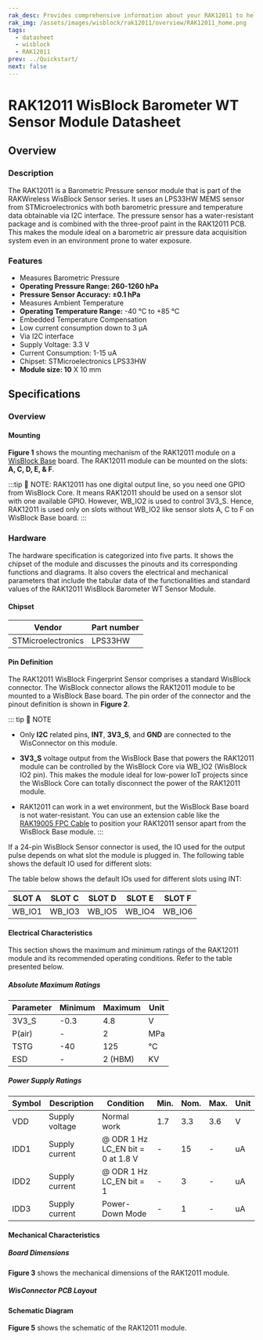 ```yaml
---
rak_desc: Provides comprehensive information about your RAK12011 to help you use it. This information includes technical specifications, characteristics, and requirements, and it also discusses the device components.
rak_img: /assets/images/wisblock/rak12011/overview/RAK12011_home.png
tags:
  - datasheet
  - wisblock
  - RAK12011
prev: ../Quickstart/
next: false
---
```


# RAK12011 WisBlock Barometer WT Sensor Module Datasheet

## Overview

### Description

The RAK12011 is a Barometric Pressure sensor module that is part of the RAKWireless WisBlock Sensor series. It uses an LPS33HW MEMS sensor from STMicroelectronics with both barometric pressure and temperature data obtainable via I2C interface. The pressure sensor has a water-resistant package and is combined with the three-proof paint in the RAK12011 PCB. This makes the module ideal on a barometric air pressure data acquisition system even in an environment prone to water exposure.

### Features

- Measures Barometric Pressure
- **Operating Pressure Range: 260-1260&nbsp;hPa**
- **Pressure Sensor Accuracy: ±0.1&nbsp;hPa**
- Measures Ambient Temperature
- **Operating Temperature Range:** -40&nbsp;°C to +85&nbsp;°C
- Embedded Temperature Compensation
- Low current consumption down to 3&nbsp;μA
- Via I2C interface
- Supply Voltage: 3.3&nbsp;V
- Current Consumption: 1-15&nbsp;uA
- Chipset: STMicroelectronics LPS33HW
- **Module size: 10** X 10&nbsp;mm

## Specifications

### Overview

#### Mounting

**Figure 1** shows the mounting mechanism of the RAK12011 module on a [WisBlock Base](https://docs.rakwireless.com/Product-Categories/WisBlock/#wisblock-base) board. The RAK12011 module can be mounted on the slots: **A, C, D, E, & F**.

:::tip 📝 NOTE:
RAK12011 has one digital output line, so you need one GPIO from WisBlock Core. It means RAK12011 should be used on a sensor slot with one available GPIO. However, WB_IO2 is used to control 3V3_S. Hence, RAK12011 is used only on slots without WB_IO2 like sensor slots A, C to F on WisBlock Base board. 
:::

<rk-img
  src="/assets/images/wisblock/rak12011/datasheet/mounting-mechanism.png"
  width="50%"
  caption="RAK12011 Mounting Mechanism on a WisBlock Base Module"
/>

### Hardware

The hardware specification is categorized into five parts. It shows the chipset of the module and discusses the pinouts and its corresponding functions and diagrams. It also covers the electrical and mechanical parameters that include the tabular data of the functionalities and standard values of the RAK12011 WisBlock Barometer WT Sensor Module.

#### Chipset
| Vendor             | Part number |
| ------------------ | ----------- |
| STMicroelectronics | LPS33HW     |


#### Pin Definition

The RAK12011 WisBlock Fingerprint Sensor comprises a standard WisBlock connector. The WisBlock connector allows the RAK12011 module to be mounted to a WisBlock Base board. The pin order of the connector and the pinout definition is shown in **Figure 2**.

<rk-img
  src="/assets/images/wisblock/rak12011/datasheet/rak12011_pinout.svg"
  width="60%"
  caption="RAK12011 Pinout Diagram"
/>

::: tip 📝 NOTE
- Only **I2C** related pins, **INT**, **3V3_S**, and **GND** are connected to the WisConnector on this module.

- **3V3_S** voltage output from the WisBlock Base that powers the RAK12011 module can be controlled by the WisBlock Core via WB_IO2 (WisBlock IO2 pin). This makes the module ideal for low-power IoT projects since the WisBlock Core can totally disconnect the power of the RAK12011 module.

- RAK12011 can work in a wet environment, but the WisBlock Base board is not water-resistant. You can use an extension cable like the [RAK19005 FPC Cable](https://store.rakwireless.com/products/fpc-extension-cable-for-slot-a-to-d-rak19005?_pos=1&_sid=b3ef15d4e&_ss=r) to position your RAK12011 sensor apart from the WisBlock Base module.
:::  

If a 24-pin WisBlock Sensor connector is used, the IO used for the output pulse depends on what slot the module is plugged in. The following table shows the default IO used for different slots:

The table below shows the default IOs used for different slots using INT:  

| SLOT A | SLOT C | SLOT D | SLOT E | SLOT F |
| -------| ------ | ------ | ------ | ------ |
| WB_IO1 | WB_IO3 | WB_IO5 | WB_IO4 | WB_IO6 |


#### Electrical Characteristics

This section shows the maximum and minimum ratings of the RAK12011 module and its recommended operating conditions. Refer to the table presented below.

##### Absolute Maximum Ratings

| Parameter | Minimum | Maximum | Unit |
| --------- | ------- | ------- | ---- |
| 3V3_S     | -0.3    | 4.8     | V    |
| P(air)    | -       | 2       | MPa  |
| TSTG      | -40     | 125     | °C   |
| ESD       | -       | 2 (HBM) | KV   |

##### Power Supply Ratings

| Symbol | Description    | Condition                                   | Min. | Nom. | Max. | Unit |
| ------ | -------------- | ------------------------------------------- | ---- | ---- | ---- | ---- |
| VDD    | Supply voltage | Normal work                                 | 1.7  | 3.3  | 3.6  | V    |
| IDD1   | Supply current | @ ODR 1&nbsp;Hz LC_EN bit = 0 at 1.8&nbsp;V | -    | 15   | -    | uA   |
| IDD2   | Supply current | @ ODR 1&nbsp;Hz LC_EN bit = 1               | -    | 3    | -    | uA   |
| IDD3   | Supply current | Power-Down Mode                             | -    | 1    | -    | uA   |

#### Mechanical Characteristics

##### Board Dimensions

**Figure 3** shows the mechanical dimensions of the RAK12011 module.

<rk-img
  src="/assets/images/wisblock/rak12011/datasheet/mechanical-dimensions.png"
  width="75%"
  caption="RAK12011 Mechanical Dimensions"
/>

##### WisConnector PCB Layout

<rk-img
  src="/assets/images/wisblock/rak12011/datasheet/wisconnector-pcb.png"
  width="100%"
  caption="WisConnector PCB Footprint and Recommendations"
/>

#### Schematic Diagram

**Figure 5** shows the schematic of the RAK12011 module.

<rk-img
  src="/assets/images/wisblock/rak12011/datasheet/rak12011-schematic.png"
  width="100%"
  caption="RAK12011 WisBlock Module Schematics"
/>
